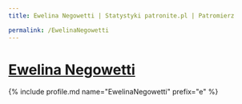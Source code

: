 ```yaml
---
title: Ewelina Negowetti | Statystyki patronite.pl | Patromierz

permalink: /EwelinaNegowetti
---
```


# [Ewelina Negowetti](https://patronite.pl/EwelinaNegowetti)

{% include profile.md name="EwelinaNegowetti" prefix="e" %}
